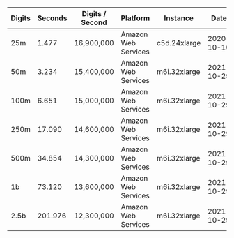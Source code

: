 | Digits | Seconds | Digits / Second | Platform | Instance | Date | Files |
| ------ | ------- | --------------- | -------- | -------- | ---- | ----- |
| 25m | 1.477 | 16,900,000 | Amazon Web Services | c5d.24xlarge | 2020-10-10 | [cfg](../Amazon%20Web%20Services/c5d.24xlarge/Catalan%27s%20Constant%20%5Bguillera2019%5D/Catalan%20-%2020201010-104622.cfg) [out](../Amazon%20Web%20Services/c5d.24xlarge/Catalan%27s%20Constant%20%5Bguillera2019%5D/Catalan%20-%2020201010-104622.out) [txt](../Amazon%20Web%20Services/c5d.24xlarge/Catalan%27s%20Constant%20%5Bguillera2019%5D/Catalan%20-%2020201010-104622.txt) |
| 50m | 3.234 | 15,400,000 | Amazon Web Services | m6i.32xlarge | 2021-10-29 | [cfg](../Amazon%20Web%20Services/m6i.32xlarge/Catalan%27s%20Constant%20%5Bguillera2019%5D/Catalan%20-%2020211029-163623.cfg) [out](../Amazon%20Web%20Services/m6i.32xlarge/Catalan%27s%20Constant%20%5Bguillera2019%5D/Catalan%20-%2020211029-163623.out) [txt](../Amazon%20Web%20Services/m6i.32xlarge/Catalan%27s%20Constant%20%5Bguillera2019%5D/Catalan%20-%2020211029-163623.txt) |
| 100m | 6.651 | 15,000,000 | Amazon Web Services | m6i.32xlarge | 2021-10-29 | [cfg](../Amazon%20Web%20Services/m6i.32xlarge/Catalan%27s%20Constant%20%5Bguillera2019%5D/Catalan%20-%2020211029-163632.cfg) [out](../Amazon%20Web%20Services/m6i.32xlarge/Catalan%27s%20Constant%20%5Bguillera2019%5D/Catalan%20-%2020211029-163632.out) [txt](../Amazon%20Web%20Services/m6i.32xlarge/Catalan%27s%20Constant%20%5Bguillera2019%5D/Catalan%20-%2020211029-163632.txt) |
| 250m | 17.090 | 14,600,000 | Amazon Web Services | m6i.32xlarge | 2021-10-29 | [cfg](../Amazon%20Web%20Services/m6i.32xlarge/Catalan%27s%20Constant%20%5Bguillera2019%5D/Catalan%20-%2020211029-163728.cfg) [out](../Amazon%20Web%20Services/m6i.32xlarge/Catalan%27s%20Constant%20%5Bguillera2019%5D/Catalan%20-%2020211029-163728.out) [txt](../Amazon%20Web%20Services/m6i.32xlarge/Catalan%27s%20Constant%20%5Bguillera2019%5D/Catalan%20-%2020211029-163728.txt) |
| 500m | 34.854 | 14,300,000 | Amazon Web Services | m6i.32xlarge | 2021-10-29 | [cfg](../Amazon%20Web%20Services/m6i.32xlarge/Catalan%27s%20Constant%20%5Bguillera2019%5D/Catalan%20-%2020211029-175617.cfg) [out](../Amazon%20Web%20Services/m6i.32xlarge/Catalan%27s%20Constant%20%5Bguillera2019%5D/Catalan%20-%2020211029-175617.out) [txt](../Amazon%20Web%20Services/m6i.32xlarge/Catalan%27s%20Constant%20%5Bguillera2019%5D/Catalan%20-%2020211029-175617.txt) |
| 1b | 73.120 | 13,600,000 | Amazon Web Services | m6i.32xlarge | 2021-10-29 | [cfg](../Amazon%20Web%20Services/m6i.32xlarge/Catalan%27s%20Constant%20%5Bguillera2019%5D/Catalan%20-%2020211029-175733.cfg) [out](../Amazon%20Web%20Services/m6i.32xlarge/Catalan%27s%20Constant%20%5Bguillera2019%5D/Catalan%20-%2020211029-175733.out) [txt](../Amazon%20Web%20Services/m6i.32xlarge/Catalan%27s%20Constant%20%5Bguillera2019%5D/Catalan%20-%2020211029-175733.txt) |
| 2.5b | 201.976 | 12,300,000 | Amazon Web Services | m6i.32xlarge | 2021-10-29 | [cfg](../Amazon%20Web%20Services/m6i.32xlarge/Catalan%27s%20Constant%20%5Bguillera2019%5D/Catalan%20-%2020211029-213803.cfg) [out](../Amazon%20Web%20Services/m6i.32xlarge/Catalan%27s%20Constant%20%5Bguillera2019%5D/Catalan%20-%2020211029-213803.out) [txt](../Amazon%20Web%20Services/m6i.32xlarge/Catalan%27s%20Constant%20%5Bguillera2019%5D/Catalan%20-%2020211029-213803.txt) |
